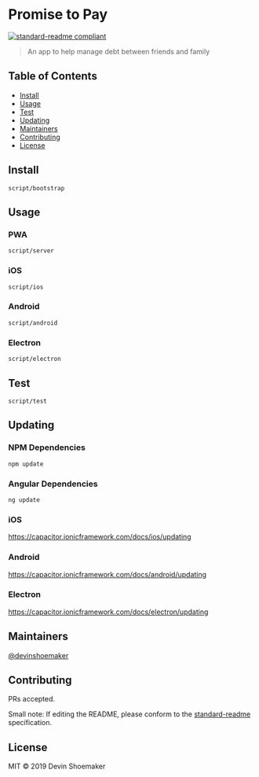 # Promise to Pay

[![standard-readme compliant](https://img.shields.io/badge/standard--readme-OK-green.svg?style=flat-square)](https://github.com/RichardLitt/standard-readme)

> An app to help manage debt between friends and family

## Table of Contents

- [Install](#install)
- [Usage](#usage)
- [Test](#test)
- [Updating](#updating)
- [Maintainers](#maintainers)
- [Contributing](#contributing)
- [License](#license)

## Install

```
script/bootstrap
```

## Usage

### PWA

```
script/server
```

### iOS

```
script/ios
```

### Android

```
script/android
```

### Electron

```
script/electron
```

## Test

```
script/test
```

## Updating

### NPM Dependencies

```
npm update
```

### Angular Dependencies

```
ng update
```

### iOS

https://capacitor.ionicframework.com/docs/ios/updating

### Android

https://capacitor.ionicframework.com/docs/android/updating

### Electron

https://capacitor.ionicframework.com/docs/electron/updating

## Maintainers

[@devinshoemaker](https://github.com/devinshoemaker)

## Contributing

PRs accepted.

Small note: If editing the README, please conform to the [standard-readme](https://github.com/RichardLitt/standard-readme) specification.

## License

MIT © 2019 Devin Shoemaker
